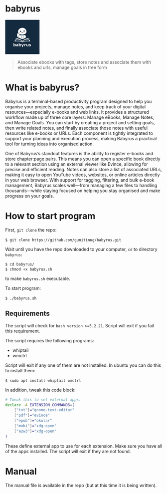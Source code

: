 # babyrus
<img src="./babyrus.jpeg" height=110>

> Associate ebooks with tags, store notes and associate them with ebooks and urls, manage goals in tree form

# What is babyrus?
Babyrus is a terminal-based productivity program designed to help you organise your projects, manage notes, and keep track of your digital resources—especially e-books and web links. It provides a structured workflow made up of three core layers: Manage eBooks, Manage Notes, and Manage Goals. You can start by creating a project and setting goals, then write related notes, and finally associate those notes with useful resources like e-books or URLs. Each component is tightly integrated to support your planning and execution process, making Babyrus a practical tool for turning ideas into organised action.

One of Babyrus’s standout features is the ability to register e-books and store chapter:page pairs. This means you can open a specific book directly to a relevant section using an external viewer like Evince, allowing for precise and efficient reading. Notes can also store a list of associated URLs, making it easy to open YouTube videos, websites, or online articles directly in your web browser. With support for tagging, filtering, and bulk e-book management, Babyrus scales well—from managing a few files to handling thousands—while staying focused on helping you stay organised and make progress on your goals.

# How to start program
First, `git clone` the repo:

`$ git clone https://github.com/gunitinug/babyrus.git`

Wait until you have the repo downloaded to your computer, `cd` to directory `babyrus`:

```
$ cd babyrus/
$ chmod +x babyrus.sh
```

to make `babyrus.sh` executable.

To start program:

`$ ./babyrus.sh`

## Requirements

The script will check for `bash version >=5.2.21`. Script will exit if you fail this requirement.

The script requires the following programs:
- whiptail
- wmctrl

Script will exit if any one of them are not installed. In ubuntu you can do this to install them:

`$ sudo apt install whiptail wmctrl`

In addition, tweak this code block:

```bash
# Tweak this to set external apps.
declare -A EXTENSION_COMMANDS=(
    ["txt"]="gnome-text-editor"
    ["pdf"]="evince"
    ["epub"]="okular"
    ["mobi"]="xdg-open"
    ["azw3"]="xdg-open"
)
```

These define external app to use for each extension. Make sure you have all of the apps installed. The script will exit if they are not found.

# Manual
The manual file is available in the repo (but at this time it is being written).
